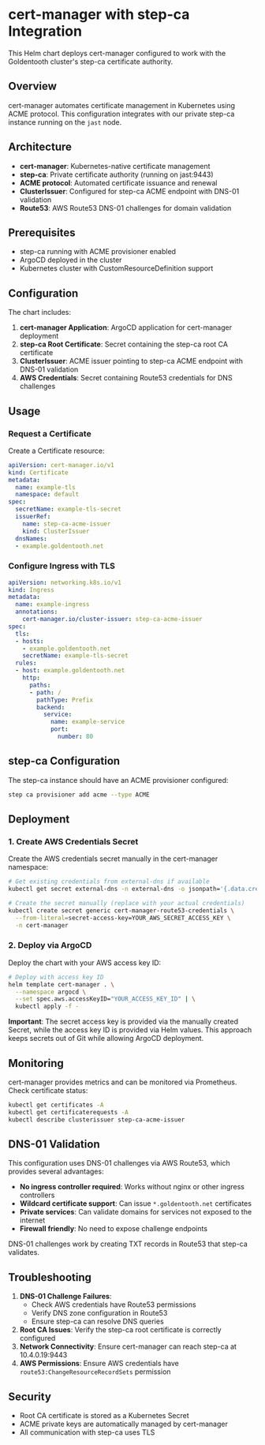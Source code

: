 # cert-manager with step-ca Integration

This Helm chart deploys cert-manager configured to work with the Goldentooth cluster's step-ca certificate authority.

## Overview

cert-manager automates certificate management in Kubernetes using ACME protocol. This configuration integrates with our private step-ca instance running on the `jast` node.

## Architecture

- **cert-manager**: Kubernetes-native certificate management
- **step-ca**: Private certificate authority (running on jast:9443)
- **ACME protocol**: Automated certificate issuance and renewal
- **ClusterIssuer**: Configured for step-ca ACME endpoint with DNS-01 validation
- **Route53**: AWS Route53 DNS-01 challenges for domain validation

## Prerequisites

- step-ca running with ACME provisioner enabled
- ArgoCD deployed in the cluster
- Kubernetes cluster with CustomResourceDefinition support

## Configuration

The chart includes:

1. **cert-manager Application**: ArgoCD application for cert-manager deployment
2. **step-ca Root Certificate**: Secret containing the step-ca root CA certificate
3. **ClusterIssuer**: ACME issuer pointing to step-ca ACME endpoint with DNS-01 validation
4. **AWS Credentials**: Secret containing Route53 credentials for DNS challenges

## Usage

### Request a Certificate

Create a Certificate resource:

```yaml
apiVersion: cert-manager.io/v1
kind: Certificate
metadata:
  name: example-tls
  namespace: default
spec:
  secretName: example-tls-secret
  issuerRef:
    name: step-ca-acme-issuer
    kind: ClusterIssuer
  dnsNames:
  - example.goldentooth.net
```

### Configure Ingress with TLS

```yaml
apiVersion: networking.k8s.io/v1
kind: Ingress
metadata:
  name: example-ingress
  annotations:
    cert-manager.io/cluster-issuer: step-ca-acme-issuer
spec:
  tls:
  - hosts:
    - example.goldentooth.net
    secretName: example-tls-secret
  rules:
  - host: example.goldentooth.net
    http:
      paths:
      - path: /
        pathType: Prefix
        backend:
          service:
            name: example-service
            port:
              number: 80
```

## step-ca Configuration

The step-ca instance should have an ACME provisioner configured:

```bash
step ca provisioner add acme --type ACME
```

## Deployment

### 1. Create AWS Credentials Secret

Create the AWS credentials secret manually in the cert-manager namespace:

```bash
# Get existing credentials from external-dns if available
kubectl get secret external-dns -n external-dns -o jsonpath='{.data.credentials}' | base64 -d

# Create the secret manually (replace with your actual credentials)
kubectl create secret generic cert-manager-route53-credentials \
  --from-literal=secret-access-key=YOUR_AWS_SECRET_ACCESS_KEY \
  -n cert-manager
```

### 2. Deploy via ArgoCD

Deploy the chart with your AWS access key ID:

```bash
# Deploy with access key ID
helm template cert-manager . \
  --namespace argocd \
  --set spec.aws.accessKeyID="YOUR_ACCESS_KEY_ID" | \
  kubectl apply -f -
```

**Important**: The secret access key is provided via the manually created Secret, while the access key ID is provided via Helm values. This approach keeps secrets out of Git while allowing ArgoCD deployment.

## Monitoring

cert-manager provides metrics and can be monitored via Prometheus. Check certificate status:

```bash
kubectl get certificates -A
kubectl get certificaterequests -A
kubectl describe clusterissuer step-ca-acme-issuer
```

## DNS-01 Validation

This configuration uses DNS-01 challenges via AWS Route53, which provides several advantages:

- **No ingress controller required**: Works without nginx or other ingress controllers
- **Wildcard certificate support**: Can issue `*.goldentooth.net` certificates
- **Private services**: Can validate domains for services not exposed to the internet
- **Firewall friendly**: No need to expose challenge endpoints

DNS-01 challenges work by creating TXT records in Route53 that step-ca validates.

## Troubleshooting

1. **DNS-01 Challenge Failures**: 
   - Check AWS credentials have Route53 permissions
   - Verify DNS zone configuration in Route53
   - Ensure step-ca can resolve DNS queries
2. **Root CA Issues**: Verify the step-ca root certificate is correctly configured
3. **Network Connectivity**: Ensure cert-manager can reach step-ca at 10.4.0.19:9443
4. **AWS Permissions**: Ensure AWS credentials have `route53:ChangeResourceRecordSets` permission

## Security

- Root CA certificate is stored as a Kubernetes Secret
- ACME private keys are automatically managed by cert-manager
- All communication with step-ca uses TLS